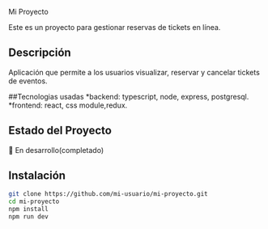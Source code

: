  Mi Proyecto

Este es un proyecto para gestionar reservas de tickets en línea.

## Descripción
Aplicación que permite a los usuarios visualizar, reservar y cancelar tickets de eventos.

##Tecnologias usadas
*backend: typescript, node, express, postgresql.
*frontend: react, css module,redux.

## Estado del Proyecto
🚧 En desarrollo(completado)

## Instalación

```bash
git clone https://github.com/mi-usuario/mi-proyecto.git
cd mi-proyecto
npm install
npm run dev
